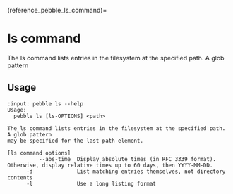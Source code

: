 (reference_pebble_ls_command)=
# ls command

The ls command lists entries in the filesystem at the specified path. A glob pattern

## Usage

<!-- START AUTOMATED OUTPUT -->
```{terminal}
:input: pebble ls --help
Usage:
  pebble ls [ls-OPTIONS] <path>

The ls command lists entries in the filesystem at the specified path. A glob pattern
may be specified for the last path element.

[ls command options]
          --abs-time  Display absolute times (in RFC 3339 format). Otherwise, display relative times up to 60 days, then YYYY-MM-DD.
      -d              List matching entries themselves, not directory contents
      -l              Use a long listing format
```
<!-- END AUTOMATED OUTPUT -->
